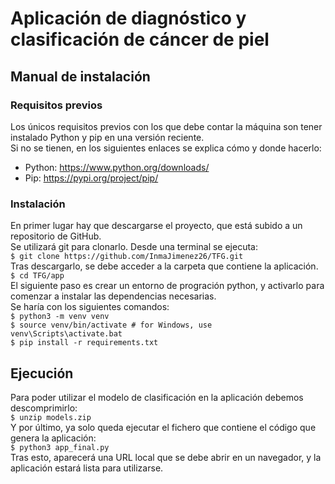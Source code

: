 # Aplicación de diagnóstico y clasificación de cáncer de piel

## Manual de instalación

### Requisitos previos
Los únicos requisitos previos con los que debe contar la máquina son tener instalado Python y pip en una versión reciente.   
Si no se tienen, en los siguientes enlaces se explica cómo y donde hacerlo:  
- Python: https://www.python.org/downloads/
- Pip: https://pypi.org/project/pip/

### Instalación
En primer lugar hay que descargarse el proyecto, que está subido a un repositorio de GitHub.  
Se utilizará git para clonarlo. Desde una terminal se ejecuta:  
`$ git clone https://github.com/InmaJimenez26/TFG.git`   
Tras descargarlo, se debe acceder a la carpeta que contiene la aplicación.    
`$ cd TFG/app`    
El siguiente paso es crear un entorno de progración python, y activarlo para comenzar a instalar las dependencias necesarias.  
Se haría con los siguientes comandos:  
`$ python3 -m venv venv`   
`$ source venv/bin/activate # for Windows, use venv\Scripts\activate.bat`   
`$ pip install -r requirements.txt`   

## Ejecución
Para poder utilizar el modelo de clasificación en la aplicación debemos descomprimirlo:  
`$ unzip models.zip`  
Y por último, ya solo queda ejecutar el fichero que contiene el código que genera la aplicación:  
`$ python3 app_final.py`   
Tras esto, aparecerá una URL local que se debe abrir en un navegador, y la aplicación estará lista para utilizarse.  

